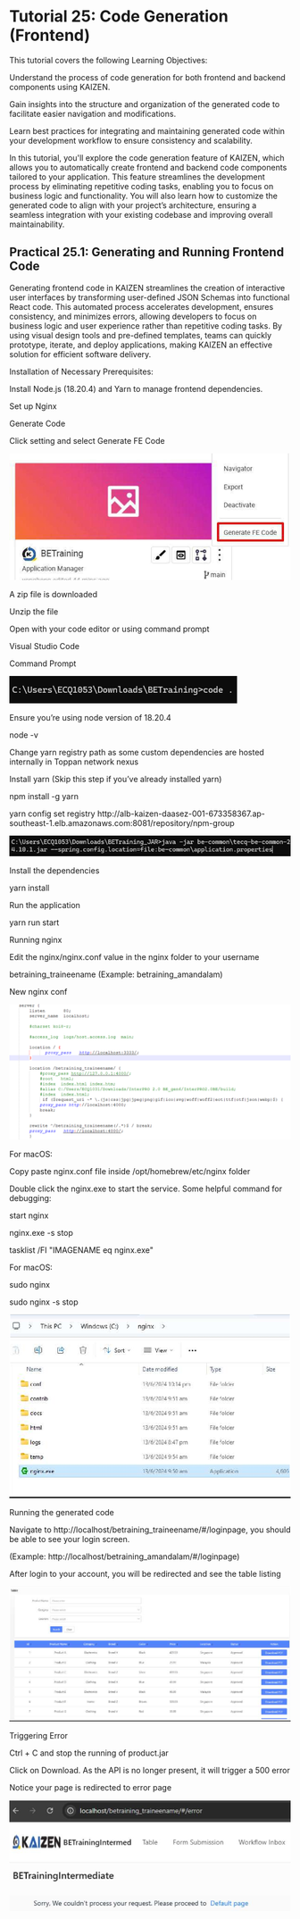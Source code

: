 # Tutorial 25: Code Generation (Frontend)

This tutorial covers the following Learning Objectives:



Understand the process of code generation for both frontend and backend components using KAIZEN.

Gain insights into the structure and organization of the generated code to facilitate easier navigation and modifications.

Learn best practices for integrating and maintaining generated code within your development workflow to ensure consistency and scalability.



In this tutorial, you'll explore the code generation feature of KAIZEN, which allows you to automatically create frontend and backend code components tailored to your application. This feature streamlines the development process by eliminating repetitive coding tasks, enabling you to focus on business logic and functionality. You will also learn how to customize the generated code to align with your project’s architecture, ensuring a seamless integration with your existing codebase and improving overall maintainability.

## Practical 25.1: Generating and Running Frontend Code



Generating frontend code in KAIZEN streamlines the creation of interactive user interfaces by transforming user-defined JSON Schemas into functional React code. This automated process accelerates development, ensures consistency, and minimizes errors, allowing developers to focus on business logic and user experience rather than repetitive coding tasks. By using visual design tools and pre-defined templates, teams can quickly prototype, iterate, and deploy applications, making KAIZEN an effective solution for efficient software delivery.

Installation of Necessary Prerequisites:

Install Node.js (18.20.4) and Yarn to manage frontend dependencies.

Set up Nginx



Generate Code

Click setting and select Generate FE Code





![Image Description](./images/image_151.jpeg)



A zip file is downloaded





Unzip the file







Open with your code editor or using command prompt

Visual Studio Code

Command Prompt





![Image Description](./images/image_152.png)





Ensure you’re using node version of 18.20.4

node -v





Change yarn registry path as some custom dependencies are hosted internally in Toppan network nexus

Install yarn (Skip this step if you’ve already installed yarn)

npm install -g yarn

yarn config set registry http://alb-kaizen-daasez-001-673358367.ap- southeast-1.elb.amazonaws.com:8081/repository/npm-group







![Image Description](./images/image_153.png)











Install the dependencies

yarn install





Run the application

yarn run start





Running nginx





Edit the nginx/nginx.conf value in the nginx folder to your username

betraining_traineename (Example: betraining_amandalam)



New nginx conf





![Image Description](./images/image_154.png)



For macOS:

Copy paste nginx.conf file inside /opt/homebrew/etc/nginx folder



Double click the nginx.exe to start the service. Some helpful command for debugging:

start nginx

nginx.exe -s stop

tasklist /FI "IMAGENAME eq nginx.exe"



For macOS:

sudo nginx

sudo nginx -s stop





![Image Description](./images/image_155.png)

Running the generated code

Navigate to http://localhost/betraining_traineename/#/loginpage, you should be able to see your login screen.

(Example: http://localhost/betraining_amandalam/#/loginpage)





After login to your account, you will be redirected and see the table listing





![Image Description](./images/image_156.png)



Triggering Error

Ctrl + C and stop the running of product.jar





Click on Download. As the API is no longer present, it will trigger a 500 error

Notice your page is redirected to error page





![Image Description](./images/image_157.jpeg)



